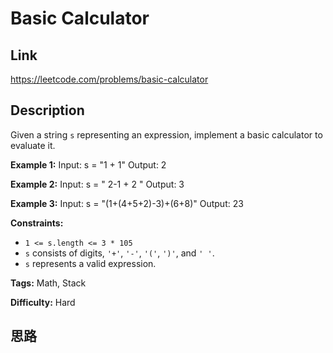 # Basic Calculator

## Link

https://leetcode.com/problems/basic-calculator


## Description

Given a string `s` representing an expression, implement a basic calculator to
evaluate it.



**Example 1:**
            Input: s = "1 + 1"    Output: 2    

**Example 2:**
            Input: s = " 2-1 + 2 "    Output: 3    

**Example 3:**
            Input: s = "(1+(4+5+2)-3)+(6+8)"    Output: 23    



**Constraints:**

  * `1 <= s.length <= 3 * 105`
  * `s` consists of digits, `'+'`, `'-'`, `'('`, `')'`, and `' '`.
  * `s` represents a valid expression.


**Tags:** Math, Stack

**Difficulty:** Hard

## 思路

[title]: https://leetcode.com/problems/basic-calculator

